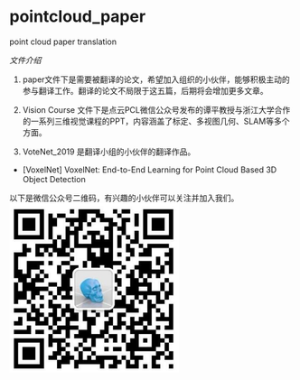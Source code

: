 # pointcloud_paper
point cloud paper translation

*文件介绍*
1. paper文件下是需要被翻译的论文，希望加入组织的小伙伴，能够积极主动的参与翻译工作。翻译的论文不局限于这五篇，后期将会增加更多文章。

2. Vision Course 文件下是点云PCL微信公众号发布的谭平教授与浙江大学合作的一系列三维视觉课程的PPT，内容涵盖了标定、多视图几何、SLAM等多个方面。

3. VoteNet_2019 是翻译小组的小伙伴的翻译作品。

- [VoxelNet] VoxelNet: End-to-End Learning for Point Cloud Based 3D Object Detection

以下是微信公众号二维码，有兴趣的小伙伴可以关注并加入我们。
<img src="https://github.com/dianyunPCL/pointcloud_paper/blob/master/WechatAccounts.jpg" width="300" height="300" alt="Official Accounts"/>
